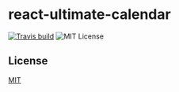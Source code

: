 # react-ultimate-calendar

[![Travis build](https://img.shields.io/travis/andrii-maglovanyi/react-ultimate-calendar?style=flat-square)](https://travis-ci.org/andrii-maglovanyi/react-ultimate-calendar)
![MIT License](https://img.shields.io/github/license/andrii-maglovanyi/react-ultimate-calendar?style=flat-square)

## License

[MIT](https://choosealicense.com/licenses/mit/)
